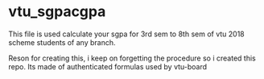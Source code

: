 # vtu_sgpacgpa
This file is used calculate your sgpa for 3rd sem to 8th sem of vtu 2018 scheme students of any branch.

Reson for creating this, i keep on forgetting the procedure so i created this repo.
Its made of authenticated formulas used by vtu-board
